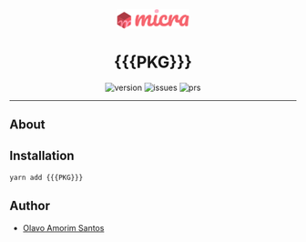 <div align="center">
  <img src=".config/assets/logo.png?raw=true" width="25%">
</div>

<h1 align="center">{{{PKG}}}</h1>

<p align="center">
  <img alt="version" src="https://img.shields.io/npm/v/{{{PKG}}}.svg">
  <img alt="issues" src="https://img.shields.io/github/issues/{{{REPO}}}/{{{NAME.LOWERCASE}}}.svg">
  <img alt="prs" src="https://img.shields.io/github/issues-pr/{{{REPO}}}/{{{NAME.LOWERCASE}}}.svg">
</p>

<hr />

## About

<!-- TODO -->

## Installation

```sh
yarn add {{{PKG}}}
```

## Author

- [Olavo Amorim Santos](https://github.com/olavoasantos)
